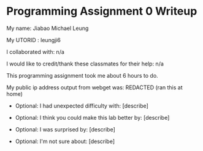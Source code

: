 Programming Assignment 0 Writeup
====================

My name: Jiabao Michael Leung

My UTORID : leungji6

I collaborated with: n/a

I would like to credit/thank these classmates for their help: n/a

This programming assignment took me about 6 hours to do.

My public ip address output from webget was:  REDACTED (ran this at home)

- Optional: I had unexpected difficulty with: [describe]

- Optional: I think you could make this lab better by: [describe]

- Optional: I was surprised by: [describe]

- Optional: I'm not sure about: [describe]
